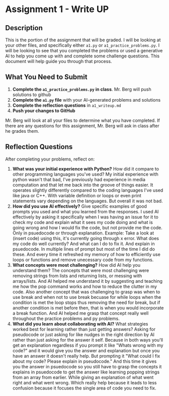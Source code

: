 # Assignment 1 - Write UP

## Description
This is the portion of the assignment that will be graded.  I will be looking at your other files, and specifically either `a1.py` or `a1_practice_problems.py`.  I will be looking to see that you completed the problems or used a generative AI to help you come up with and complete some challenge questions.  This document will help guide you through that process.

## What You Need to Submit
1. **Complete the `a1_practice_problems.py` in class**.  Mr. Berg will push solutions to github
2. **Complete the `a1.py` file** with your AI-generated problems and solutions
3. **Complete the reflection questions** in `a1_writeup.md`
4. **Push your changes to GitHub**

Mr. Berg will look at all your files to determine what you have completed.  If there are any questions for this assignment, Mr. Berg will ask in class after he grades them.


## Reflection Questions

After completing your problems, reflect on:

1. **What was your initial experience with Python?** How did it compare to other programming languages you've used?
    My initial experience with python wasn't that bad, I've previously had experience in media computation and that let me back into the groove of things easier. It operates slightly differently compared to the coding languages I've used like java or C++. With variable definition or loops or even print statements vary depending on the languages. But overall it was not bad.
2. **How did you use AI effectively?** Give specific examples of good prompts you used and what you learned from the responses.
    I used AI effectively by asking it specifically when I was having an issue for it to check my code and explain what it sees my code doing and what is going wrong and how I would fix the code, but not provide me the code. Only in psuedocode or through explanation.
    Example: Take a look at (insert code) using this, it's currently going through x error. What does my code do well currently? And what can I do to fix it. And explain in psuedocode. 
    In multiple lines of prompt but most of the time I did do these. 
    And every time it refreshed my memory of how to efficiently use loops or functions and remove unecessary code from my functions.
3. **What concepts were most challenging?** How did AI help you understand them?
    The concepts that were most challenging were removing strings from lists and returning lists, or messing with arrays/lists. And AI helped me understand it by suggesting and teaching me how the pop command works and how to reduce the clutter in my code. Also another concept that was challenging to grasp was when to use break and when not to use break becuase for while loops when the condition is met the loop stops thus removing the need for break, but if another condition is met before then, that is when you would incorporate a break function. And AI helped me grasp that concept really well throughout the practice problems and py problems. 
4. **What did you learn about collaborating with AI?** What strategies worked best for learning rather than just getting answers?
    Asking for pseudocode or just asking for like nudges in the right direction by AI rather than just asking for the answer it self. Because in both ways you'll get an explanation regardless if you prompt it like
    "Whats wrong with my code?" and it would give you the answer and explanation but once you have an answer it doesn't really help.
    But prompting it
    "What could I fix about my code? Please explain in pseudocode." And this time it gives you the answer in psuedocode so you still have to grasp the concepts it explains in psuedocode to get the answer like learning popping strings from an array from earlier. While giving an explanation of what went right and what went wrong. Which really help because it leads to less confusion because it focuses the single area of code you need to fix.